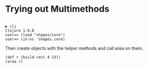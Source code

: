 # Trying out Multimethods

``` shell

▶ clj
Clojure 1.9.0
user=> (load "shapes/core")
user=> (in-ns 'shapes.core)
```


Then create objects with the helper methods and call area on them.

``` shell
(def r (build-rect 4 13))
(area r)
```


